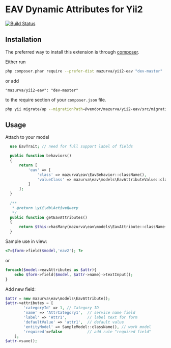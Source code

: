 EAV Dynamic Attributes for Yii2
========

[![Build Status](https://travis-ci.org/mazurva/yii2-eav.svg?branch=master)](https://travis-ci.org/mazurva/yii2-eav)

Installation
------------

The preferred way to install this extension is through [composer](http://getcomposer.org/download/).

Either run

``` sh
php composer.phar require --prefer-dist mazurva/yii2-eav "dev-master"
```

or add

```
"mazurva/yii2-eav": "dev-master"
```

to the require section of your `composer.json` file.

``` sh
php yii migrate/up --migrationPath=@vendor/mazurva/yii2-eav/src/migrations
```

Usage
-----
Attach to your model
```php
  use EavTrait; // need for full support label of fields

  public function behaviors()
  {
      return [
          'eav' => [
              'class' => mazurva\eav\EavBehavior::className(),
              'valueClass' => mazurva\eav\models\EavAttributeValue::className(), // this model for table object_attribute_value
          ]
      ];
  }
  
  /**
   * @return \yii\db\ActiveQuery
   */
  public function getEavAttributes()
  {
      return $this->hasMany(mazurva\eav\models\EavAttribute::className(), ['categoryId' => 'id']);
  }
```

Sample use in view:

```php
<?=$form->field($model,'eav2'); ?>
```

or

```php
foreach($model->eavAttributes as $attr){
    echo $form->field($model, $attr->name)->textInput();
}
```

Add new field:

```php
$attr = new mazurva\eav\models\EavAttribute();
$attr->attributes = [
        'categoryId' => 1, // Category ID
        'name' => 'AttrCategory1',  // service name field
        'label' => 'Attr1',         // label text for form
        'defaultValue' => 'attr1',  // default value
        'entityModel' => SampleModel::className(), // work model
        'required'=>false           // add rule "required field"
    ];
$attr->save();
```